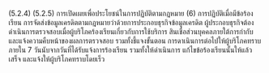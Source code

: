(5.2.4)
(5.2.5) การเปิดเผยเพื่อประโยชน์ในการปฏิบัติตามกฎหมาย
(6) การปฏิบัติเมื่อมีข้อร้องเรียน
การจัดส่งข้อมูลเครดิตตามกฎหมายว่าด้วยการประกอบธุรกิจข้อมูลเครดิต
ผู้ประกอบธุรกิจต้องดำเนินการตรวจสอบเมื่อผู้บริโภคร้องเรียนเกี่ยวกับการใช้บริการ
สินเชื่อส่วนบุคคลภายใต้การกำกับ และแจ้งความคืบหน้าของผลการตรวจสอบ รวมทั้งชี้แจงขั้นตอน
การดาเนินการต่อไปให้ผู้บริโภคทราบภายใน 7 วันนับจากวันที่ได้รับแจ้งการร้องเรียน รวมทั้งให้ดำเนินการ
แก้ไขข้อร้องเรียนนั้นให้แล้วเสร็จ และแจ้งให้ผู้บริโภคทราบโดยเร็ว
